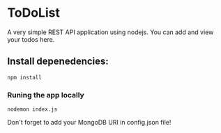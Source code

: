 # ToDoList

A very simple REST API application using nodejs. You can add and view your todos here. 

## Install depenedencies:

```
npm install
```
### Runing the app locally

```
nodemon index.js
```

Don't forget to add your MongoDB URI in config.json file!
